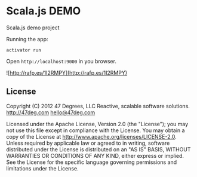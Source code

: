 # Scala.js DEMO
Scala.js demo project

Running the app:

````
activator run
````

Open `http://localhost:9000` in you browser.

![http://rafp.es/1I2RMPY](http://rafp.es/1I2RMPY)

## License

Copyright (C) 2012 47 Degrees, LLC Reactive, scalable software solutions. http://47deg.com hello@47deg.com

Licensed under the Apache License, Version 2.0 (the "License"); you may not use this file except in compliance with the License. You may obtain a copy of the License at http://www.apache.org/licenses/LICENSE-2.0. Unless required by applicable law or agreed to in writing, software distributed under the License is distributed on an "AS IS" BASIS, WITHOUT WARRANTIES OR CONDITIONS OF ANY KIND, either express or implied. See the License for the specific language governing permissions and limitations under the License.

